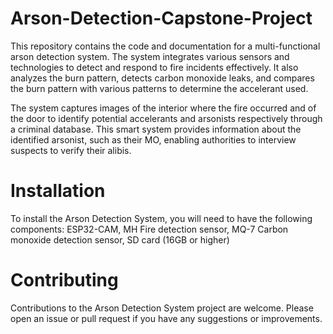 # Arson-Detection-Capstone-Project

This repository contains the code and documentation for a multi-functional arson detection system. The system integrates various sensors and technologies to detect and respond to fire incidents effectively. It also analyzes the burn pattern, detects carbon monoxide leaks, and compares the burn pattern with various patterns to determine the accelerant used.

The system captures images of the interior where the fire occurred and of the door to identify potential accelerants and arsonists respectively through a criminal database. This smart system provides information about the identified arsonist, such as their MO, enabling authorities to interview suspects to verify their alibis.

# Installation
To install the Arson Detection System, you will need to have the following components:
ESP32-CAM,
MH Fire detection sensor,
MQ-7 Carbon monoxide detection sensor,
SD card (16GB or higher)

# Contributing
Contributions to the Arson Detection System project are welcome. Please open an issue or pull request if you have any suggestions or improvements.
